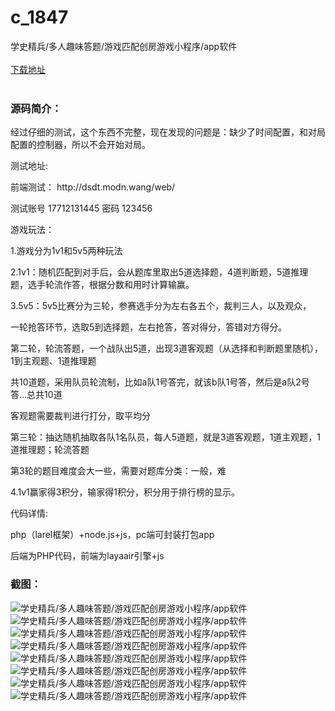 # c_1847
学史精兵/多人趣味答题/游戏匹配创房游戏小程序/app软件
<br/></br>
[下载地址](https://www.uuid2.com/1847.html "下载地址")
<br/></br>
<h3>源码简介：</h3>
<p>经过仔细的测试，这个东西不完整，现在发现的问题是：缺少了时间配置，和对局配置的控制器，所以不会开始对局。<p>
<p>测试地址:<p>
<p>前端测试： http://dsdt.modn.wang/web/<p>
<p>测试账号  17712131445  密码  123456<p>
<p>游戏玩法：<p>
<p>1.游戏分为1v1和5v5两种玩法<p>
<p>2.1v1：随机匹配到对手后，会从题库里取出5道选择题，4道判断题，5道推理题，选手轮流作答，根据分数和用时计算输赢。<p>
<p>3.5v5：5v5比赛分为三轮，参赛选手分为左右各五个，裁判三人，以及观众，<p>
<p>一轮抢答环节，选取5到选择题，左右抢答，答对得分，答错对方得分。<p>
<p>第二轮，轮流答题，一个战队出5道，出现3道客观题（从选择和判断题里随机），1到主观题、1道推理题<p>
<p>共10道题，采用队员轮流制，比如a队1号答完，就该b队1号答，然后是a队2号答...总共10道<p>
<p>客观题需要裁判进行打分，取平均分<p>
<p>第三轮：抽达随机抽取各队1名队员，每人5道题，就是3道客观题，1道主观题，1道推理题；轮流答题<p>
<p>第3轮的题目难度会大一些，需要对题库分类：一般，难<p>
<p>4.1v1赢家得3积分，输家得1积分，积分用于排行榜的显示。<p>
<p>代码详情:<p>
<p>php（larel框架）+node.js+js，pc端可封装打包app<p>
<p>后端为PHP代码，前端为layaair引擎+js<p>
<h3>截图：</h3>
<img src="https://www.uuid2.com/wp-content/uploads/img/uimage/11141638499752.png" alt="学史精兵/多人趣味答题/游戏匹配创房游戏小程序/app软件"><img src="https://www.uuid2.com/wp-content/uploads/img/uimage/65661638499753.png" alt="学史精兵/多人趣味答题/游戏匹配创房游戏小程序/app软件"><img src="https://www.uuid2.com/wp-content/uploads/img/uimage/40631638499754.png" alt="学史精兵/多人趣味答题/游戏匹配创房游戏小程序/app软件"><img src="https://www.uuid2.com/wp-content/uploads/img/uimage/46741638499754.png" alt="学史精兵/多人趣味答题/游戏匹配创房游戏小程序/app软件"><img src="https://www.uuid2.com/wp-content/uploads/img/uimage/4321638499755.png" alt="学史精兵/多人趣味答题/游戏匹配创房游戏小程序/app软件"><img src="https://www.uuid2.com/wp-content/uploads/img/uimage/52661638499756.png" alt="学史精兵/多人趣味答题/游戏匹配创房游戏小程序/app软件"><img src="https://www.uuid2.com/wp-content/uploads/img/uimage/49041638499756.png" alt="学史精兵/多人趣味答题/游戏匹配创房游戏小程序/app软件"><img src="https://www.uuid2.com/wp-content/uploads/img/uimage/5041638499757.png" alt="学史精兵/多人趣味答题/游戏匹配创房游戏小程序/app软件">
